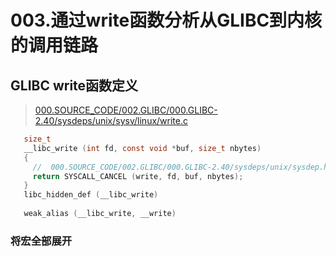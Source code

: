 # 003.通过write函数分析从GLIBC到内核的调用链路

## GLIBC write函数定义
> [000.SOURCE_CODE/002.GLIBC/000.GLIBC-2.40/sysdeps/unix/sysv/linux/write.c](../000.SOURCE_CODE/002.GLIBC/000.GLIBC-2.40/sysdeps/unix/sysv/linux/write.c)

```c
   size_t
   __libc_write (int fd, const void *buf, size_t nbytes)
   {
     //  000.SOURCE_CODE/002.GLIBC/000.GLIBC-2.40/sysdeps/unix/sysdep.h
     return SYSCALL_CANCEL (write, fd, buf, nbytes);
   }
   libc_hidden_def (__libc_write)
   
   weak_alias (__libc_write, __write)
```

### 将宏全部展开
```shell
  
```